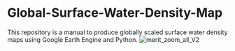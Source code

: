 # Global-Surface-Water-Density-Map
This repository is a manual to produce globally scaled surface water density maps using Google Earth Engine and Python. 
![merit_zoom_all_V2](https://user-images.githubusercontent.com/62883629/158180961-14a3da8e-88ff-44bb-9be4-2a1a6c0a5269.png)
